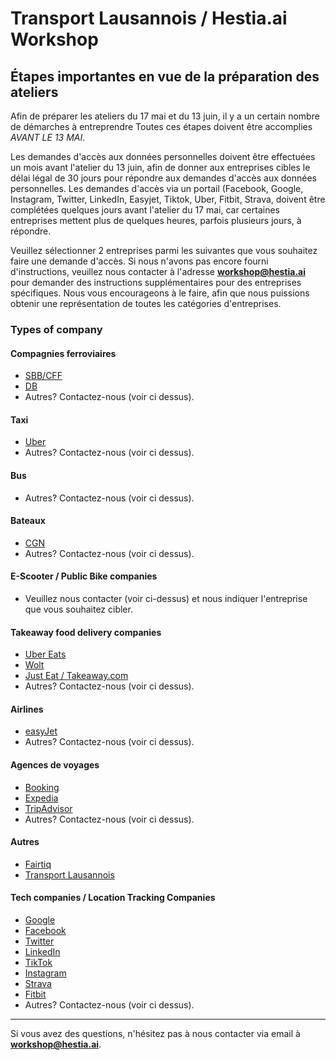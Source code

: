 # Transport Lausannois / Hestia.ai Workshop

##  Étapes importantes en vue de la préparation des ateliers

Afin de préparer les ateliers du 17 mai et du 13 juin, il y a un certain nombre de démarches à entreprendre Toutes ces étapes doivent être accomplies *AVANT LE 13 MAI*. 

Les demandes d'accès aux données personnelles doivent être effectuées un mois avant l'atelier du 13 juin, afin de donner aux entreprises cibles le délai légal de 30 jours pour répondre aux demandes d'accès aux données personnelles. Les demandes d'accès via un portail (Facebook, Google, Instagram, Twitter, LinkedIn, Easyjet, Tiktok, Uber, Fitbit, Strava,  doivent être complétées quelques jours avant l'atelier du 17 mai, car certaines entreprises mettent plus de quelques heures, parfois plusieurs jours, à répondre.

Veuillez sélectionner  2 entreprises parmi les suivantes que vous souhaitez faire une demande d'accès. Si nous n'avons pas encore fourni d'instructions, veuillez nous contacter à l'adresse **workshop@hestia.ai** pour demander des instructions supplémentaires pour des entreprises spécifiques. Nous vous encourageons à le faire, afin que nous puissions obtenir une représentation de toutes les catégories d'entreprises.


### Types of company

#### Compagnies ferroviaires

- [SBB/CFF](cff.md)
- [DB](db.md)
- Autres? Contactez-nous (voir ci dessus).

#### Taxi

- [Uber](uber.md)
- Autres? Contactez-nous (voir ci dessus).

#### Bus

- Autres? Contactez-nous (voir ci dessus).

#### Bateaux

- [CGN](cgn.md)
- Autres? Contactez-nous (voir ci dessus).

#### E-Scooter / Public Bike companies

- Veuillez nous contacter (voir ci-dessus) et nous indiquer l'entreprise que vous souhaitez cibler.

#### Takeaway food delivery companies

- [Uber Eats](uber.md)
- [Wolt](wolt.md)
- [Just Eat / Takeaway.com](takeaway.md)
- Autres? Contactez-nous (voir ci dessus).


#### Airlines
- [easyJet](easyjet.md)
-  Autres? Contactez-nous (voir ci dessus).

#### Agences de voyages
- [Booking](booking.md)
- [Expedia](expedia.md)
- [TripAdvisor](tripadvisor.md)
-  Autres? Contactez-nous (voir ci dessus).

#### Autres
- [Fairtiq](fairtiq.md)
- [Transport Lausannois](tl.md)

#### Tech companies / Location Tracking Companies

- [Google](google.md)
- [Facebook](facebook.md)
- [Twitter](twitter.md)
- [LinkedIn](linkedin.md)
- [TikTok](tiktok.md)
- [Instagram](instagram.md)
- [Strava](strava.md)
- [Fitbit](fitbit.md)
-  Autres? Contactez-nous (voir ci dessus).

----
Si vous avez des questions, n'hésitez pas à nous contacter via email à **workshop@hestia.ai**.


